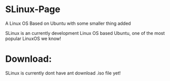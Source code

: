 # SLinux-Page
A Linux OS Based on Ubuntu with some smaller thing added

SLinux is an currently development Linux OS based Ubuntu, one of the most popular LinuxOS we know!

# Download:
SLinux is currently dont have ant download .iso file yet!
